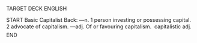 TARGET DECK
ENGLISH

START
Basic
Capitalist
Back: —n. 1 person investing or possessing capital. 2 advocate of capitalism. —adj. Of or favouring capitalism.  capitalistic adj.
END
